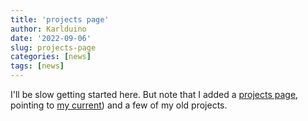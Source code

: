 ```yaml
---
title: 'projects page'
author: Karlduino
date: '2022-09-06'
slug: projects-page
categories: [news]
tags: [news]
---
```


I'll be slow getting started here. But note that I added a [projects
page](/projects), pointing to [my
current](https://github.com/karlduino/CO2monitor)) and a few of my old
projects.
